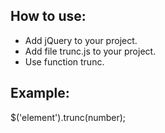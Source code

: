 How to use:
-----------------------------------

* Add jQuery to your project.
* Add file trunc.js to your project.
* Use function trunc.

Example:
-----------------------------------

$('element').trunc(number);


